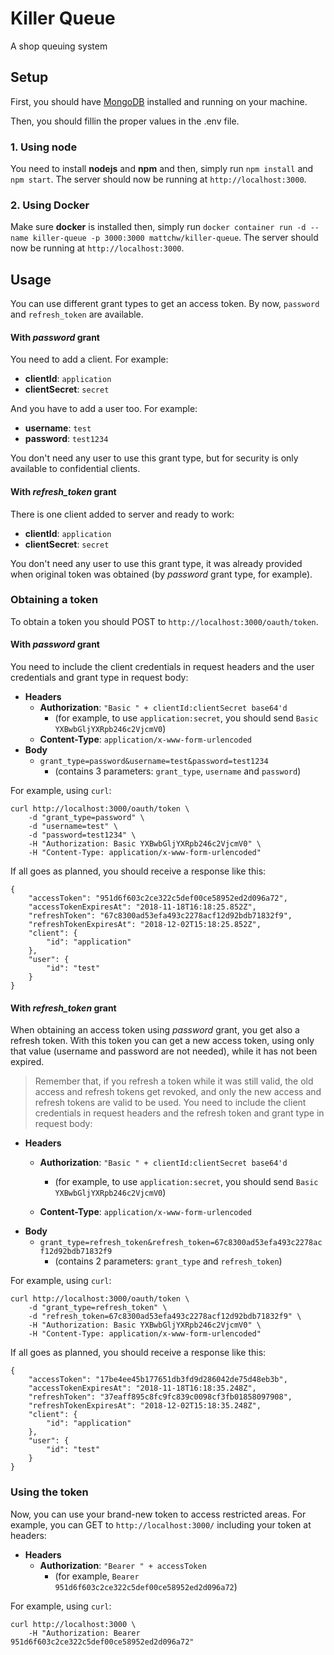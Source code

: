 # Killer Queue
A shop queuing system

## Setup

First, you should have [MongoDB](https://www.mongodb.com/) installed and running on your machine.

Then, you should fillin the proper values in the .env file.

### 1. Using node

You need to install **nodejs** and **npm** and then, simply run `npm install` and `npm start`. The server should now be running at `http://localhost:3000`.

### 2. Using Docker

Make sure **docker** is installed then, simply run `docker container run -d --name killer-queue -p 3000:3000 mattchw/killer-queue`. The server should now be running at `http://localhost:3000`.

## Usage

You can use different grant types to get an access token. By now, `password` and `refresh_token` are available.

#### With *password* grant

You need to add a client. For example:

* **clientId**: `application`
* **clientSecret**: `secret`

And you have to add a user too. For example:

* **username**: `test`
* **password**: `test1234`

You don't need any user to use this grant type, but for security is only available to confidential clients.

#### With *refresh_token* grant

There is one client added to server and ready to work:

* **clientId**: `application`
* **clientSecret**: `secret`

You don't need any user to use this grant type, it was already provided when original token was obtained (by *password* grant type, for example).

### Obtaining a token

To obtain a token you should POST to `http://localhost:3000/oauth/token`.

#### With *password* grant

You need to include the client credentials in request headers and the user credentials and grant type in request body:

* **Headers**
	* **Authorization**: `"Basic " + clientId:clientSecret base64'd`
		* (for example, to use `application:secret`, you should send `Basic YXBwbGljYXRpb246c2VjcmV0`)
	* **Content-Type**: `application/x-www-form-urlencoded`
* **Body**
	* `grant_type=password&username=test&password=test1234`
		* (contains 3 parameters: `grant_type`, `username` and `password`)

For example, using `curl`:
```
curl http://localhost:3000/oauth/token \
	-d "grant_type=password" \
	-d "username=test" \
	-d "password=test1234" \
	-H "Authorization: Basic YXBwbGljYXRpb246c2VjcmV0" \
	-H "Content-Type: application/x-www-form-urlencoded"
```

If all goes as planned, you should receive a response like this:

```
{
	"accessToken": "951d6f603c2ce322c5def00ce58952ed2d096a72",
	"accessTokenExpiresAt": "2018-11-18T16:18:25.852Z",
	"refreshToken": "67c8300ad53efa493c2278acf12d92bdb71832f9",
	"refreshTokenExpiresAt": "2018-12-02T15:18:25.852Z",
	"client": {
		"id": "application"
	},
	"user": {
		"id": "test"
	}
}
```

#### With *refresh_token* grant

When obtaining an access token using *password* grant, you get also a refresh token.
With this token you can get a new access token, using only that value (username and password are not needed), while it has not been expired.

> Remember that, if you refresh a token while it was still valid, the old access and refresh tokens get revoked, and only the new access and refresh tokens are valid to be used.
You need to include the client credentials in request headers and the refresh token and grant type in request body:

* **Headers**
	* **Authorization**: `"Basic " + clientId:clientSecret base64'd`
		* (for example, to use `application:secret`, you should send `Basic YXBwbGljYXRpb246c2VjcmV0`)

	* **Content-Type**: `application/x-www-form-urlencoded`
* **Body**
	* `grant_type=refresh_token&refresh_token=67c8300ad53efa493c2278acf12d92bdb71832f9`
		* (contains 2 parameters: `grant_type` and `refresh_token`)

For example, using `curl`:
```
curl http://localhost:3000/oauth/token \
	-d "grant_type=refresh_token" \
	-d "refresh_token=67c8300ad53efa493c2278acf12d92bdb71832f9" \
	-H "Authorization: Basic YXBwbGljYXRpb246c2VjcmV0" \
	-H "Content-Type: application/x-www-form-urlencoded"
```

If all goes as planned, you should receive a response like this:

```
{
	"accessToken": "17be4ee45b177651db3fd9d286042de75d48eb3b",
	"accessTokenExpiresAt": "2018-11-18T16:18:35.248Z",
	"refreshToken": "37eaff895c8fc9fc839c0098cf3fb01858097908",
	"refreshTokenExpiresAt": "2018-12-02T15:18:35.248Z",
	"client": {
		"id": "application"
	},
	"user": {
		"id": "test"
	}
}
```

### Using the token

Now, you can use your brand-new token to access restricted areas. For example, you can GET to `http://localhost:3000/` including your token at headers:

* **Headers**
	* **Authorization**: `"Bearer " + accessToken`
		* (for example, `Bearer 951d6f603c2ce322c5def00ce58952ed2d096a72`)

For example, using `curl`:
```
curl http://localhost:3000 \
	-H "Authorization: Bearer 951d6f603c2ce322c5def00ce58952ed2d096a72"
```
